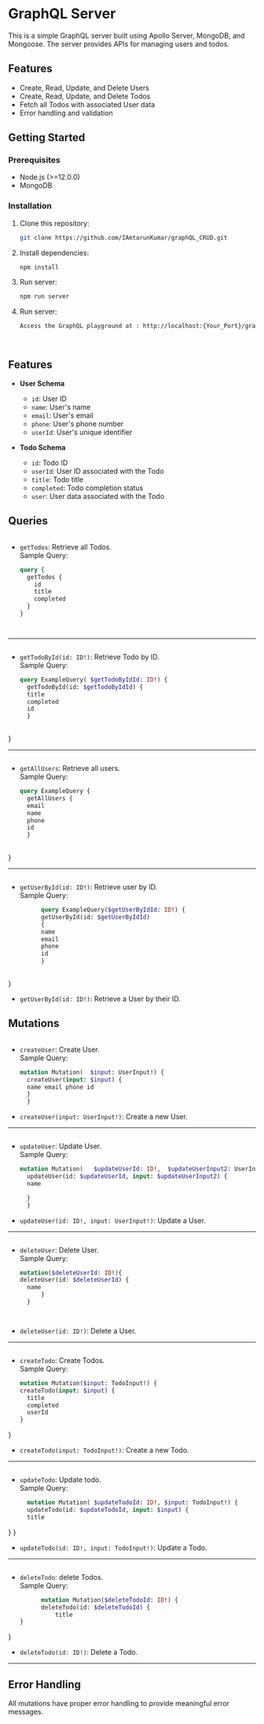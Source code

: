 # GraphQL Server

This is a simple GraphQL server built using Apollo Server, MongoDB, and Mongoose. The server provides APIs for managing users and todos.

## Features

- Create, Read, Update, and Delete Users
- Create, Read, Update, and Delete Todos
- Fetch all Todos with associated User data
- Error handling and validation

## Getting Started

### Prerequisites

- Node.js (>=12.0.0)
- MongoDB

### Installation

1. Clone this repository:

   ```bash
   git clone https://github.com/IAmtarunKumar/graphQL_CRUD.git


2. Install dependencies:

   ```bash
   npm install

3. Run server:

   ```bash
   npm run server

4. Run server:

   ```bash
   Access the GraphQL playground at : http://localhost:{Your_Port}/graphql




## Features

- **User Schema**
  - `id`: User ID
  - `name`: User's name
  - `email`: User's email
  - `phone`: User's phone number
  - `userId`: User's unique identifier

- **Todo Schema**
  - `id`: Todo ID
  - `userId`: User ID associated with the Todo
  - `title`: Todo title
  - `completed`: Todo completion status
  - `user`: User data associated with the Todo

## Queries

<img src="./img//get_all_todo.png" alt="">

- `getTodos`: Retrieve all Todos.  
  Sample Query:
  ```graphql
  query {
    getTodos {
      id
      title
      completed
    }
  }




<hr>



<img src="./img//get_todo_by_id.png" alt="">

- `getTodoById(id: ID!)`: Retrieve Todo by ID.  
  Sample Query:
  ```graphql
  query ExampleQuery( $getTodoByIdId: ID!) {
    getTodoById(id: $getTodoByIdId) {
    title
    completed 
    id
    }
 
}
  

<hr>


<img src="./img//get_all_user.png" alt="">

- `getAllUsers`: Retrieve all users.  
  Sample Query:
  ```graphql
  query ExampleQuery {
    getAllUsers {
    email
    name
    phone
    id
    }
 
}



<hr>

<img src="./img//get_user_by_id.png" alt="">

- `getUserById(id: ID!)`: Retrieve user by ID.  
  Sample Query:
  ```graphql
        query ExampleQuery($getUserByIdId: ID!) {
        getUserById(id: $getUserByIdId)
        {
        name
        email
        phone 
        id
        }
 
}
  
- `getUserById(id: ID!)`: Retrieve a User by their ID.

## Mutations

<img src="./img//create_user.png" alt="">

- `createUser`: Create User.  
  Sample Query:

  ```graphql
  mutation Mutation(  $input: UserInput!) {
    createUser(input: $input) {
    name email phone id
    }
    }


- `createUser(input: UserInput!)`: Create a new User.


<hr>
<img src="./img//update_user.png" alt="">

- `updateUser`: Update User.  
  Sample Query:

  ```graphql
  mutation Mutation(   $updateUserId: ID!,  $updateUserInput2: UserInput!) {
    updateUser(id: $updateUserId, input: $updateUserInput2) {
    name

    }
    }

- `updateUser(id: ID!, input: UserInput!)`: Update a User.
<hr>

<img src="./img//delete_user.png" alt="">

- `deleteUser`: Delete User.  
  Sample Query:

  ```graphql
  mutation($deleteUserId: ID!){
  deleteUser(id: $deleteUserId) {
    name
        }
    }




- `deleteUser(id: ID!)`: Delete a User.
<hr>



<img src="./img//create_todo.png" alt="">

- `createTodo`: Create Todos.  
  Sample Query:

  ```graphql
  mutation Mutation($input: TodoInput!) {
  createTodo(input: $input) {
    title
    completed
    userId
  }
}

- `createTodo(input: TodoInput!)`: Create a new Todo.
<hr>

<img src="./img//update_todo.png" alt="">


- `updateTodo`: Update todo.  
  Sample Query:
  ```graphql
    mutation Mutation( $updateTodoId: ID!, $input: TodoInput!) {
    updateTodo(id: $updateTodoId, input: $input) {
    title
 }
}



- `updateTodo(id: ID!, input: TodoInput!)`: Update a Todo.
<hr>

<img src="./img//delete_todo.png" alt="">


- `deleteTodo`: delete Todos.  
  Sample Query:
  ```graphql
        mutation Mutation($deleteTodoId: ID!) {
        deleteTodo(id: $deleteTodoId) {
            title
  }
}


- `deleteTodo(id: ID!)`: Delete a Todo.
<hr>

## Error Handling

All mutations have proper error handling to provide meaningful error messages.



 

